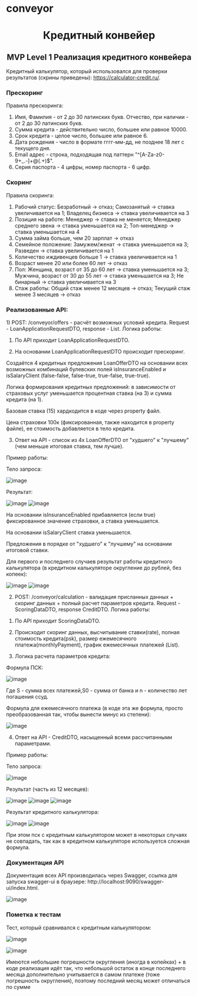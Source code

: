 # conveyor
<h1 align="center"> Кредитный конвейер </h1>
<h2 align="center"> MVP Level 1 Реализация кредитного конвейера </h2>

Кредитный калькулятор, который использовался для проверки результатов (скрины приведены): <a> https://calculator-credit.ru/</a>.

<h3> Прескоринг </h3>
Правила прескоринга:

1) Имя, Фамилия - от 2 до 30 латинских букв. Отчество, при наличии - от 2 до 30 латинских букв.
2) Сумма кредита - действительно число, большее или равное 10000.
3) Срок кредита - целое число, большее или равное 6.
4) Дата рождения - число в формате гггг-мм-дд, не позднее 18 лет с текущего дня.
5) Email адрес - строка, подходящая под паттерн "^[A-Za-z0-9+_.-]+@(.+)$".
6) Серия паспорта - 4 цифры, номер паспорта - 6 цифр.

<h3> Скоринг </h3>
Правила скоринга:

1) Рабочий статус: Безработный → отказ; Самозанятый → ставка увеличивается на 1; Владелец бизнеса → ставка увеличивается на 3
2) Позиция на работе: Менеджер → ставка не меняется; Менеджер среднего звена → ставка уменьшается на 2; Топ-менеджер → ставка уменьшается на 4
3) Сумма займа больше, чем 20 зарплат → отказ
4) Семейное положение: Замужем/женат → ставка уменьшается на 3; Разведен → ставка увеличивается на 1
5) Количество иждивенцев больше 1 → ставка увеличивается на 1
6) Возраст менее 20 или более 60 лет → отказ
7) Пол: Женщина, возраст от 35 до 60 лет → ставка уменьшается на 3; Мужчина, возраст от 30 до 55 лет → ставка уменьшается на 3; Не бинарный → ставка увеличивается на 3
8) Стаж работы: Общий стаж менее 12 месяцев → отказ; Текущий стаж менее 3 месяцев → отказ

<h3> Реализованные API: </h3>
1) POST: /conveyor/offers - расчёт возможных условий кредита. Request - LoanApplicationRequestDTO, response - List<LoanOfferDTO>.
  Логика работы: 
  
  1. По API приходит LoanApplicationRequestDTO.

  2. На основании LoanApplicationRequestDTO происходит прескоринг. 
  
  Создаётся 4 кредитных предложения LoanOfferDTO на основании всех возможных комбинаций булевских полей isInsuranceEnabled и isSalaryClient (false-false, false-true, true-false, true-true). 
  
  Логика формирования кредитных предложений: в зависимости от страховых услуг уменьшается процентная ставка (на 3) и сумма кредита (на 1). 
  
  Базовая ставка (15) хардкодится в коде через property файл. 
  
  Цена страховки 100к (фиксированная, также находится в property файле), ее стоимость добавляется в тело кредита.

  3. Ответ на API - список из 4х LoanOfferDTO от "худшего" к "лучшему" (чем меньше итоговая ставка, тем лучше).

Пример работы:

Тело запроса:


![image](https://github.com/Sermjazhko/conveyor/assets/43463670/0c7c6aed-294b-40a0-8c6a-a188c4881875)

Результат:


![image](https://github.com/Sermjazhko/conveyor/assets/43463670/6117db8c-6551-4ab5-8dd5-7769391e9234)
![image](https://github.com/Sermjazhko/conveyor/assets/43463670/6ab6427d-9634-471b-bf5d-d10339405045)

На основании isInsuranceEnabled прибавляется (если true) фиксированное значение страховки, а ставка уменьшается.

На основании isSalaryClient ставка уменьшается. 

Предложения в порядке от "худшего" к "лучшему" на основании итоговой ставки.

Для первого и последнего случаев результат работы кредитного калькулятора (в кредитном калькуляторе округление до рублей, без копеек): 


![image](https://github.com/Sermjazhko/conveyor/assets/43463670/07567be3-acef-4f56-a865-5b384744ced0)
![image](https://github.com/Sermjazhko/conveyor/assets/43463670/1b1862ef-0c0e-4f05-9651-7d635b183e2d)

  
2) POST: /conveyor/calculation - валидация присланных данных + скоринг данных + полный расчет параметров кредита. Request - ScoringDataDTO, response CreditDTO.
Логика работы:

1. По API приходит ScoringDataDTO.

2. Происходит скоринг данных, высчитывание ставки(rate), полная стоимость кредита(psk), размер ежемесячного платежа(monthlyPayment), график ежемесячных платежей (List<PaymentScheduleElement>).

3. Логика расчета параметров кредита:

Формула ПСК:

![image](https://github.com/Sermjazhko/conveyor/assets/43463670/3db550a2-727d-43fb-86cd-c7d75e937e6c)

Где S - сумма всех платежей,S0 - сумма от банка и n - количество лет погашения ссуд.

Формула для ежемесячного платежа (в коде эта же формула, просто преобразованная так, чтобы вынести минус из степени):

![image](https://github.com/Sermjazhko/conveyor/assets/43463670/4d4af678-9dff-419a-8558-0dd9d864d1a1)
 
4. Ответ на API - CreditDTO, насыщенный всеми рассчитанными параметрами.

Пример работы:

Тело запроса:

![image](https://github.com/Sermjazhko/conveyor/assets/43463670/f5f78ce9-d9c1-4f0a-8705-8f6726d3d35f)

Результат (часть из 12 месяцев): 

![image](https://github.com/Sermjazhko/conveyor/assets/43463670/5c32b259-b8c5-4617-aa88-120a67a78356)
![image](https://github.com/Sermjazhko/conveyor/assets/43463670/8d00027d-94a0-4800-adab-0016f40ffbb3)
![image](https://github.com/Sermjazhko/conveyor/assets/43463670/3453d5b1-bb33-4eee-96e4-b92f69e520d5)

Результат кредитного калькулятора: 

![image](https://github.com/Sermjazhko/conveyor/assets/43463670/3c800b04-7282-49ee-ab53-ae22a5869f82)
![image](https://github.com/Sermjazhko/conveyor/assets/43463670/47814a22-299b-4d47-8339-bfa8145bbcd4)

При этом пск с кредитным калькулятором может в некоторых случаях не совпадать, так как в кредитном калькуляторе используется сложная формула. 

<h3> Документация API </h3>

Документация всех API производилась через Swagger, ссылка для запуска swagger-ui в браузере: <a>http://localhost:9090/swagger-ui/index.html</a>.

![image](https://github.com/Sermjazhko/conveyor/assets/43463670/6e230b1b-51af-4f52-83e0-1c95e41a7a2d)


<h3> Пометка к тестам </h3>

Тест, который сравнивался с кредитным калькулятором: 

![image](https://github.com/Sermjazhko/conveyor/assets/43463670/529500c9-1592-4eeb-b0de-b8240fdd9882)

![image](https://github.com/Sermjazhko/conveyor/assets/43463670/03b2bd31-4b47-4fce-a6f5-e396ca049055)

Имеются небольшие погрешности округления (иногда в копейках) + в коде реализация идёт так, 
что небольшой остаток в конце последнего месяца дополнительно учитывается в самом платеже (тоже погрешность округления), 
поэтому последний месяц может отличаться по сумме
